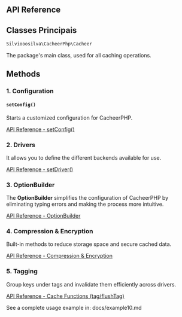 ## API Reference

## **Classes Principais**

```bash
Silviooosilva\CacheerPhp\Cacheer
```

The package's main class, used for all caching operations.


## **Methods**

### 1. **Configuration**

#### `setConfig()`
Starts a customized configuration for CacheerPHP.

[API Reference - setConfig()](API-Reference/setConfig.md)

### 2. **Drivers**
It allows you to define the different backends available for use.

[API Reference - setDriver()](API-Reference/setDriver.md)

### 3. **OptionBuilder**
The **OptionBuilder** simplifies the configuration of CacheerPHP by eliminating typing errors and making the process more intuitive.

[API Reference - OptionBuilder](API-Reference/optionBuilder.md)
### 4. **Compression & Encryption**
Built-in methods to reduce storage space and secure cached data.

[API Reference - Compression & Encryption](API-Reference/compression_encryption.md)

### 5. **Tagging**
Group keys under tags and invalidate them efficiently across drivers.

[API Reference - Cache Functions (tag/flushTag)](API-Reference/FuncoesCache/README.md)

See a complete usage example in: docs/example10.md
